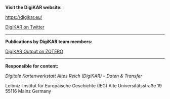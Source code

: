 **Visit the DigiKAR website:**

https://digikar.eu/

[DigiKAR on Twitter](https://twitter.com/digi_KAR)

<hr>

**Publications by DigiKAR team members:**

[DigiKAR Output on ZOTERO](https://www.zotero.org/groups/4725161/digikar_output/library)

<hr>

**Responsible for content:**

*Digitale Kartenwerkstatt Altes Reich (DigiKAR) – Daten & Transfer* 

Leibniz-Institut für Europäische Geschichte (IEG) 
Alte Universitätsstraße 19 
55116 Mainz 
Germany
